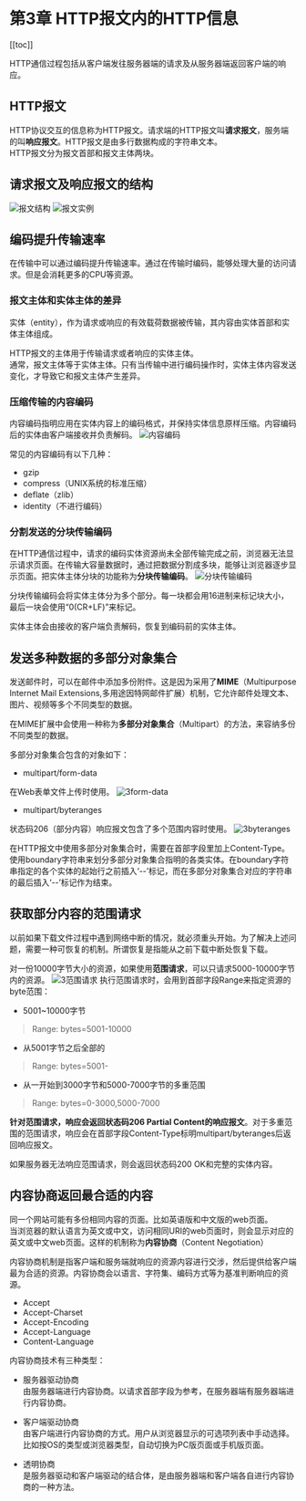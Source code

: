# 第3章 HTTP报文内的HTTP信息

[[toc]]

HTTP通信过程包括从客户端发往服务器端的请求及从服务器端返回客户端的响应。

## HTTP报文
HTTP协议交互的信息称为HTTP报文。请求端的HTTP报文叫**请求报文**，服务端的叫**响应报文**。HTTP报文是由多行数据构成的字符串文本。  
HTTP报文分为报文首部和报文主体两块。

## 请求报文及响应报文的结构
![报文结构](/images/HTTP图解/3报文结构.png)
![报文实例](/images/HTTP图解/3报文实例.png)

## 编码提升传输速率
在传输中可以通过编码提升传输速率。通过在传输时编码，能够处理大量的访问请求。但是会消耗更多的CPU等资源。

### 报文主体和实体主体的差异
实体（entity），作为请求或响应的有效载荷数据被传输，其内容由实体首部和实体主体组成。

HTTP报文的主体用于传输请求或者响应的实体主体。  
通常，报文主体等于实体主体。只有当传输中进行编码操作时，实体主体内容发送变化，才导致它和报文主体产生差异。

### 压缩传输的内容编码
内容编码指明应用在实体内容上的编码格式，并保持实体信息原样压缩。内容编码后的实体由客户端接收并负责解码。
![内容编码](/images/HTTP图解/3内容编码.png)

常见的内容编码有以下几种：
- gzip
- compress（UNIX系统的标准压缩）
- deflate（zlib）
- identity（不进行编码）

### 分割发送的分块传输编码
在HTTP通信过程中，请求的编码实体资源尚未全部传输完成之前，浏览器无法显示请求页面。在传输大容量数据时，通过把数据分割成多块，能够让浏览器逐步显示页面。把实体主体分块的功能称为**分块传输编码**。
![分块传输编码](/images/HTTP图解/3分块传输编码.png)

分块传输编码会将实体主体分为多个部分。每一块都会用16进制来标记块大小，最后一块会使用“0(CR+LF)”来标记。

实体主体会由接收的客户端负责解码，恢复到编码前的实体主体。

## 发送多种数据的多部分对象集合
发送邮件时，可以在邮件中添加多份附件。这是因为采用了**MIME**（Multipurpose Internet Mail Extensions,多用途因特网邮件扩展）机制，它允许邮件处理文本、图片、视频等多个不同类型的数据。

在MIME扩展中会使用一种称为**多部分对象集合**（Multipart）的方法，来容纳多份不同类型的数据。

多部分对象集合包含的对象如下：
- multipart/form-data  

在Web表单文件上传时使用。
![3form-data](/images/HTTP图解/3form-data.png)

- multipart/byteranges  

状态码206（部分内容）响应报文包含了多个范围内容时使用。
![3byteranges](/images/HTTP图解/3byteranges.png)

在HTTP报文中使用多部分对象集合时，需要在首部字段里加上Content-Type。使用boundary字符串来划分多部分对象集合指明的各类实体。在boundary字符串指定的各个实体的起始行之前插入‘--’标记，而在多部分对象集合对应的字符串的最后插入‘--’标记作为结束。

## 获取部分内容的范围请求
以前如果下载文件过程中遇到网络中断的情况，就必须重头开始。为了解决上述问题，需要一种可恢复的机制。所谓恢复是指能从之前下载中断处恢复下载。

对一份10000字节大小的资源，如果使用**范围请求**，可以只请求5000-10000字节内的资源。
![3范围请求](/images/HTTP图解/3范围请求.png)
执行范围请求时，会用到首部字段Range来指定资源的byte范围：  
- 5001~10000字节
> Range: bytes=5001-10000
- 从5001字节之后全部的
> Range: bytes=5001-
- 从一开始到3000字节和5000-7000字节的多重范围
> Range: bytes=0-3000,5000-7000

**针对范围请求，响应会返回状态码206 Partial Content的响应报文**。对于多重范围的范围请求，响应会在首部字段Content-Type标明multipart/byteranges后返回响应报文。

如果服务器无法响应范围请求，则会返回状态码200 OK和完整的实体内容。

## 内容协商返回最合适的内容
同一个网站可能有多份相同内容的页面。比如英语版和中文版的web页面。  
当浏览器的默认语言为英文或中文，访问相同URI的web页面时，则会显示对应的英文或中文web页面。这样的机制称为**内容协商**（Content Negotiation）

内容协商机制是指客户端和服务端就响应的资源内容进行交涉，然后提供给客户端最为合适的资源。内容协商会以语言、字符集、编码方式等为基准判断响应的资源。
- Accept
- Accept-Charset
- Accept-Encoding
- Accept-Language
- Content-Language

内容协商技术有三种类型：
- 服务器驱动协商  
由服务器端进行内容协商。以请求首部字段为参考，在服务器端有服务器端进行内容协商。

- 客户端驱动协商  
由客户端进行内容协商的方式。用户从浏览器显示的可选项列表中手动选择。比如按OS的类型或浏览器类型，自动切换为PC版页面或手机版页面。

- 透明协商  
是服务器驱动和客户端驱动的结合体，是由服务器端和客户端各自进行内容协商的一种方法。